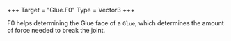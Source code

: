 +++
Target = "Glue.F0"
Type = Vector3
+++

F0 helps determining the Glue face of a `Glue`, which determines the amount of force needed to break the joint.